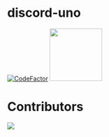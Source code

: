 # discord-uno

[![CodeFactor](https://www.codefactor.io/repository/github/larssieboy18/discord-uno/badge)](https://www.codefactor.io/repository/github/larssieboy18/discord-uno)
[<img src="https://open.autocode.com/static/images/open.svg?" width="120">](https://open.autocode.com/)

# Contributors
<a href="https://github.com/larssieboy18/discord-uno/graphs/contributors">
  <img src="https://github.com/larssieboy18/discord-uno" />
</a>
